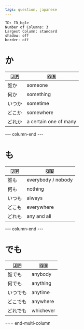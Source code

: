```yaml
---
tags: question, japanese
---
```



```start-multi-column
ID: ID_bgle
Number of Columns: 3
Largest Column: standard
shadow: off
border: off
```

# か

| 🇯🇵     | 🇬🇧                    |
| ------ | --------------------- |
| 誰か   | someone               |
| 何か   | something             |
| いつか | sometime              |
| どこか | somewhere             |
| どれか | a certain one of many | 

--- column-end ---

# も

| 🇯🇵     | 🇬🇧                 |
| ------ | ------------------ |
| 誰も   | everybody / nobody |
| 何も   | nothing            |
| いつも | always             |
| どこも | everywhere         |
| どれも | any and all        |


--- column-end ---
# でも

| 🇯🇵       | 🇬🇧        |
| -------- | --------- |
| 誰でも   | anybody   |
| 何でも   | anything  |
| いつでも | anytime   |
| どこでも | anywhere  |
| どれでも | whichever |

=== end-multi-column



